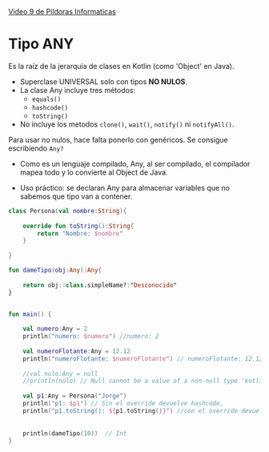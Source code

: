 [Video 9 de Pildoras Informaticas](https://youtu.be/FBOOymivEcs?si=0GU7o0mddplMHuOf)

# Tipo ANY

Es la raíz de la jerarquía de clases en Kotlin (como 'Object' en Java).

 - Superclase UNIVERSAL solo con tipos **NO NULOS**.
 - La clase Any incluye tres métodos:
   - ```equals()```
   - ```hashcode()```
   - ```toString()```
 - No incluye los metodos ```clone()```, ```wait()```, ```notify()``` ni ```notifyAll()```.

 Para usar no nulos, hace falta ponerlo con genéricos. Se consigue escribiendo ```Any?```

 - Como es un lenguaje compilado, Any, al ser compilado, el compilador mapea todo y lo convierte al Object de Java.

 - Uso práctico: se declaran Any para almacenar variables que no sabemos que tipo van a contener.


```Kotlin
class Persona(val nombre:String){
    
    override fun toString():String{
        return "Nombre: $nombre"
    }
    
}

fun dameTipo(obj:Any):Any{
    
    return obj::class.simpleName?:"Desconocido"
}


fun main() {
    
    val numero:Any = 2
    println("numero: $numero") //numero: 2
    
    val numeroFlotante:Any = 12.12
    println("numeroFlotante: $numeroFlotante") // numeroFlotante: 12.12
    
    //val nulo:Any = null
    //println(nulo) // Null cannot be a value of a non-null type 'kotlin.Any'.
    
    val p1:Any = Persona("Jorge")
    println("p1: $p1") // Sin el override devuelve hashcode,
    println("p1.toString(): ${p1.toString()}") //con el override devuelve lo del return
    
    
    println(dameTipo(10))  // Int
}


```